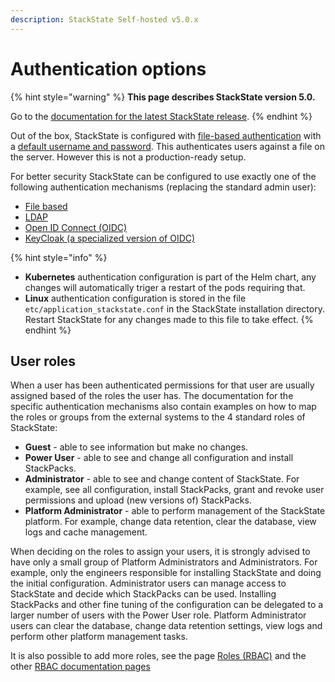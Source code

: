 ```yaml
---
description: StackState Self-hosted v5.0.x 
---
```


# Authentication options

{% hint style="warning" %}
**This page describes StackState version 5.0.**

Go to the [documentation for the latest StackState release](https://docs.stackstate.com/configure/security/authentication/authentication_options).
{% endhint %}

Out of the box, StackState is configured with [file-based authentication](file.md) with a [default username and password](../../../setup/install-stackstate/initial_run_guide.md#default-username-and-password). This authenticates users against a file on the server. However this is not a production-ready setup.

For better security StackState can be configured to use exactly one of the following authentication mechanisms \(replacing the standard admin user\):

* [File based](file.md)
* [LDAP](ldap.md)
* [Open ID Connect \(OIDC\)](oidc.md)
* [KeyCloak \(a specialized version of OIDC\)](keycloak.md)

{% hint style="info" %}
* **Kubernetes** authentication configuration is part of the Helm chart, any changes will automatically triger a restart of the pods requiring that.
* **Linux** authentication configuration is stored in the file `etc/application_stackstate.conf` in the StackState installation directory. Restart StackState for any changes made to this file to take effect.
{% endhint %}

## User roles

When a user has been authenticated permissions for that user are usually assigned based of the roles the user has. The documentation for the specific authentication mechanisms also contain examples on how to map the roles or groups from the external systems to the 4 standard roles of StackState:

* **Guest** - able to see information but make no changes.
* **Power User** - able to see and change all configuration and install StackPacks.
* **Administrator** - able to see and change content of StackState. For example, see all configuration, install StackPacks, grant and revoke user permissions and upload \(new versions of\) StackPacks.
* **Platform Administrator** - able to perform management of the StackState platform. For example, change data retention, clear the database, view logs and cache management.

When deciding on the roles to assign your users, it is strongly advised to have only a small group of Platform Administrators and Administrators. For example, only the engineers responsible for installing StackState and doing the initial configuration. Administrator users can manage access to StackState and decide which StackPacks can be used. Installing StackPacks and other fine tuning of the configuration can be delegated to a larger number of users with the Power User role. Platform Administrator users can clear the database, change data retention settings, view logs and perform other platform management tasks.

It is also possible to add more roles, see the page [Roles \(RBAC\)](../rbac/rbac_roles.md) and the other [RBAC documentation pages](../rbac/)

